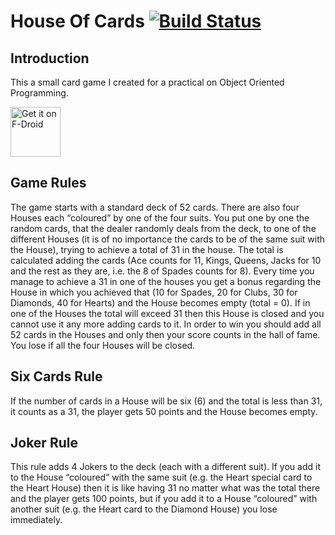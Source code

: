 # House Of Cards [![Build Status](https://travis-ci.org/VelbazhdSoftwareLLC/HouseOfCards.svg?branch=master)](https://travis-ci.org/VelbazhdSoftwareLLC/HouseOfCards)

## Introduction
This a small card game I created for a practical on Object Oriented Programming.

[<img src="https://f-droid.org/badge/get-it-on.png"
     alt="Get it on F-Droid"
     height="80">](https://f-droid.org/packages/eu.veldsoft.house.of.cards/)

## Game Rules
The game starts with a standard deck of 52 cards. There are also four Houses each “coloured” by one of the four suits. You put one by one the random cards, that the dealer randomly deals from the deck, to one of the different Houses (it is of no importance the cards to be of the same suit with the House), trying to achieve a total of 31 in the house. The total is calculated adding the cards (Ace counts for 11, Kings, Queens, Jacks for 10 and the rest as they are, i.e. the 8 of Spades counts for 8). Every time you manage to achieve a 31 in one of the houses you get a bonus regarding the House in which you achieved that (10 for Spades, 20 for Clubs, 30 for Diamonds, 40 for Hearts) and the House becomes empty (total = 0). If in one of the Houses the total will exceed 31 then this House is closed and you cannot use it any more adding cards to it. In order to win you should add all 52 cards in the Houses and only then your score counts in the hall of fame. You lose if all the four Houses will be closed.

## Six Cards Rule
If the number of cards in a House will be six (6) and the total is less than 31, it counts as a 31, the player gets 50 points and the House becomes empty. 

## Joker Rule
This rule adds 4 Jokers to the deck (each with a different suit). If you add it to the House “coloured” with the same suit (e.g. the Heart special card to the Heart House) then it is like having 31 no matter what was the total there and the player gets 100 points, but if you add it to a House “coloured” with another suit (e.g. the Heart card to the Diamond House) you lose immediately.
